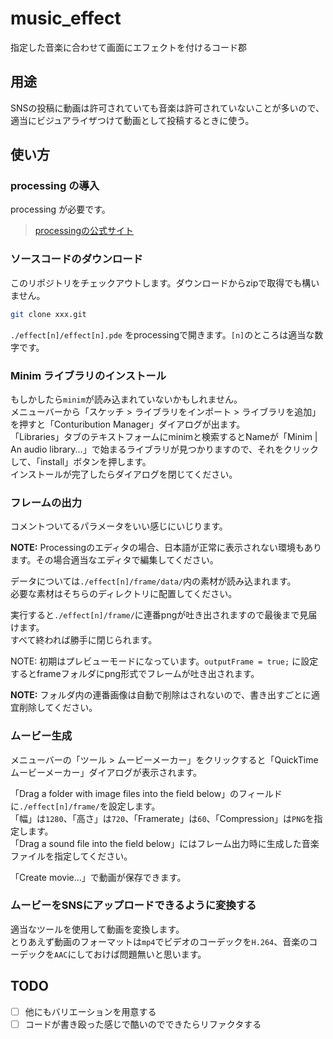 # music_effect

指定した音楽に合わせて画面にエフェクトを付けるコード郡

## 用途

SNSの投稿に動画は許可されていても音楽は許可されていないことが多いので、適当にビジュアライザつけて動画として投稿するときに使う。

## 使い方

### processing の導入

processing が必要です。

> [processingの公式サイト](https://processing.org/)

### ソースコードのダウンロード

このリポジトリをチェックアウトします。ダウンロードからzipで取得でも構いません。

```sh
git clone xxx.git
```

`./effect[n]/effect[n].pde` をprocessingで開きます。`[n]`のところは適当な数字です。

### Minim ライブラリのインストール

もしかしたら`minim`が読み込まれていないかもしれません。<br>
メニューバーから「スケッチ > ライブラリをインポート > ライブラリを追加」を押すと「Conturibution Manager」ダイアログが出ます。<br>
「Libraries」タブのテキストフォームにminimと検索するとNameが「Minim | An audio library...」で始まるライブラリが見つかりますので、それをクリックして、「install」ボタンを押します。<br>
インストールが完了したらダイアログを閉じてください。<br>

### フレームの出力

コメントついてるパラメータをいい感じにいじります。

**NOTE:** Processingのエディタの場合、日本語が正常に表示されない環境もあります。その場合適当なエディタで編集してください。

データについては`./effect[n]/frame/data/`内の素材が読み込まれます。<br>
必要な素材はそちらのディレクトリに配置してください。

実行すると`./effect[n]/frame/`に連番pngが吐き出されますので最後まで見届けます。<br>
すべて終われば勝手に閉じられます。

NOTE: 初期はプレビューモードになっています。`outputFrame = true;` に設定するとframeフォルダにpng形式でフレームが吐き出されます。

**NOTE:** フォルダ内の連番画像は自動で削除はされないので、書き出すごとに適宜削除してください。

### ムービー生成

メニューバーの「ツール > ムービーメーカー」をクリックすると「QuickTime ムービーメーカー」ダイアログが表示されます。

「Drag a folder with image files into the field below」のフィールドに`./effect[n]/frame/`を設定します。<br>
「幅」は`1280`、「高さ」は`720`、「Framerate」は`60`、「Compression」は`PNG`を指定します。<br>
「Drag a sound file into the field below」にはフレーム出力時に生成した音楽ファイルを指定してください。

「Create movie...」で動画が保存できます。

### ムービーをSNSにアップロードできるように変換する

適当なツールを使用して動画を変換します。<br>
とりあえず動画のフォーマットは`mp4`でビデオのコーデックを`H.264`、音楽のコーデックを`AAC`にしておけば問題無いと思います。

## TODO

- [ ] 他にもバリエーションを用意する
- [ ] コードが書き殴った感じで酷いのでできたらリファクタする
